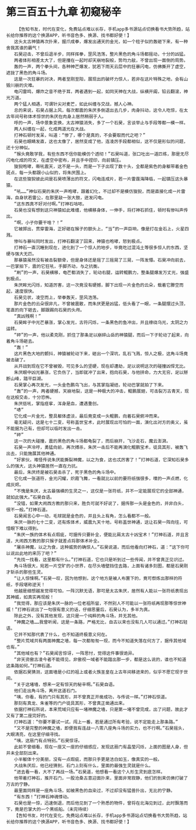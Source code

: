 # 第三百五十九章 初窥秘辛
        【告知书友，时代在变化，免费站点难以长存，手机app多书源站点切换看书大势所趋，站长给你推荐的这个换源APP，听书音色多、换源、找书都好使！】
       这头太古神猿再次扑来，握爪成拳，爆发出通天的金光，如一个柱子似的轰砸下来，有一种舍我其谁的霸气！
       石昊迎击，不曾后退半步，同样挥拳，罡风浩荡，整片黑色的角斗场都摇动，十分的凶猛。
       两者体形相差太大了，但是撞在一起时却天崩地裂般，势均力敌，不曾出现一面倒的局势。
       轰的一声，两个拳头间，各种神芒爆发，犹若下雨天云层中的狂暴闪电，仿佛撕开了虚空，遮拢了黑色的角斗场。
       这是一次狂暴的对决，两者至刚至阳，展现出的破坏力惊人，若非在这片特殊之地，会有山毁川崩的灾难。
       电闪雷鸣，爆炸之音不绝于耳，两者遇到一起，如同天神在大战，纵横开阖，铅云翻滚，神光万道。
       两个猛人相遇，可谓针尖对麦芒，如此纠缠与交战，撼人心神。
       总的来说，石昊占据上风，每次都震的朱厌多倒退出去几步，肉身抖动，这令人吃惊，在太古年间号称体术惊世的朱厌在肉身上居然稍弱于人。
       呼的一声，场中景象变换，太古神猿消失，多了一个石昊，言谈举止与手段等都一模一样。
       两人纠缠在一起，化成两道光在大战。
       打神石顿时发呆，叫道：“惨了，哪个是真的，不会要取而代之吧？”
       石昊也眼睛发直，这也太像了，居然变成了他，连凌厉手段都相似，这不仅是形似的问题，还十分神似。
       “猴头竟敢学我，有些东西不信你能模仿个透彻！”石昊叫道，张口吐出一道匹练，那是无尽闪电化成的符文，在虚空中密布，并且手中捏印，向前镇压。
       狻猊咆哮，嘶吼震天，这不是一头，而是一下子出现了数十头，全都是紫色的身躯带着金色斑点，每一头都跟小山似的，将朱厌围上。
       在这些狻猊彼此间是石昊喷薄出的符文，闪电连成片，若一片雷霆海降临，一起镇压这头暴猿。
       “吼……”神似石昊的朱厌一声咆哮，跟着幻化，不过却不是模仿狻猊，而是直接化成一片雷海，自身状若雷公，在那里敲一张大鼓，迸发闪电。
       “这东西真不好对付啊。”打神石咕哝。
       石昊也没有想到这只神猿如此难缠，他横移身体，一伸手，将打神石抓住，顿时有惨叫声传出。
       “啊，小子你要干啥？！”
       它被掷出，贯穿雷海，正好砸在猴子的额头上，“当”的一声巨响，像是打在金石上，火星四溅。
       惨叫与暴叫同时发出，打神石翻滚了回来，神猿也咆哮，怒到极点。
       打神石一直沉睡到现在，进化到了一个惊人的地步，毕竟吃过混沌土等很多惊人的东西，坚硬与强大无匹。
       那暴猿虽然没有被击裂额骨，但是身体还是摇了三摇晃了三晃，一阵发懵。石昊冲向前去，一巴掌拍下，震的它狂吼，手脚齐动，与之抗衡。
       “刷”的一声，石昊横移，电芒都消失了，轮动右腿，运转鲲鹏力，整条腿爆发万丈光，强盛到极点。
       朱厌眸光闪烁，知道厉害，这一次竟没有硬撼，脚下出现一片金色的云朵，载着它滕空而起，速度很快。
       石昊见状，凌空而上，举拳轰天，罡风浩荡。
       那片金色的云朵很非凡，不曾被震散，而朱厌更是凶猛，低头看了一眼，一条腿摆过头顶，笔直的向下砸去，脚跟踢向石昊的头颅。
       “真凶残啊！”
       石昊眸子中光芒暴涨，掌心发光，古符闪烁，一条黑色的鱼冲出，并且缭绕乌光，太阴之力运转。
       “砰”的一声，他以柔克刚，抓住了那条足以崩碎山岳的神猿腿，而后一下子轮动了起来，向着角斗场砸去。
       “轰！”
       这片黑色大地的颤抖，神猿被轮动下来，砸出一个深坑，乱石飞溅，惊人之极，这角斗场竟被击破了。
       从开战到现在它不曾被毁，可见多么的坚硬，现在却遭劫，足以说明这次的碰撞凶悍无比。
       朱厌眼中凶光暴涨，它负伤了，当即就冲了出来，抱向石昊，与他拼命，力大无穷，足以掰断山峰，踏平巨湖。
       石昊掌心再次发光，一头金色鹏鸟飞出，与其掌指凝结，轮动巴掌就拍了下来。
       “轰”的一声，两者硬撼，天崩地裂，这是一种极大的冲击，鲲鹏展翅，可击裂万古青天，现在这般交击，十分恐怖。
       朱厌低吼，掌指痉挛，浑身是血，遭遇重创。
       “哧”
       它化成一片金光，整具躯体虚淡，最后竟变成一头鲲鹏，向着石昊俯冲而来。
       毫无疑问，这是七十二变，号称盖世宝术，此时展现出可怕的一面，演化出对方的奥义，虽不能据为己有，但却可以临时发出一击。
       “砰”
       这一次的大碰撞，震的黑色的角斗场都龟裂了，而后崩开，飞沙走石，魔云澎湃。
       石昊一声冷哼，勇猛向前，再次搏杀，朱厌一击后不能再演化鲲鹏宝术，徒具其形，被轰飞出去，只能施展其他神通。
       “好家伙，难怪传说朱厌能撕裂神魔，以之为食，这也忒厉害了！”打神石道，它深知石昊多么的强大，这头神猿居然一直在力抗。
       最后，朱厌终是被石昊击杀了，死于黑色的角斗场中。
       它化成一张道符，金光闪耀，炽霞飞舞，一看就比以前的要符纸强很多，噗的一声点燃，化成灰烬。
       “不愧是朱厌，太古最强横的生灵之一，这仅是一张符纸，并不一定能展现它的全部神通，就如此强大。”石昊自语。
       “没错，如果大闹西方教的那只来，胜负可就不好说了，据传那一头是金色的，并非白头，很不一般。”打神石道。
       石昊闻言心中一动，毛球就是金色的，并且头上有角，怎么看都不一般。
       朱厌一脉的七十二变，还有炼体术，威震九天十地，号称盖世神通，这让石昊一阵向往，可惜眼下难以得到。
       “朱厌一族的体术有点瑕疵，可据传只要补全，便能比肩太古十凶宝术！”打神石道，并且言道，大闹西方教的那只猴子就差点将那体术补全。
       “屠杀神魔，以之为食，这种威势的确惊人。”石昊说道，而后他看向打神石，道：“这下你可以说出此地的来历了吧？”
       “先找一找看，这里都有什么。”打神石道，它也只是听到过一些传闻，并不曾真正见识过。
       角斗场很大，宛若一片空旷的小世界，在尽头墙壁挡住去路，上面有诸多刻图，都是石昊刚才斩杀的那些生灵。
       “让人惊悚啊。”石昊一叹，因为他想到，这个地方是被人布置下的，竟可祭炼出那样的符纸，手段堪称逆天！
       他越是细想越发觉得可怕，一阵沉默无语，那可是太古朱厌，居然有人能以一张符纸表现出其神威，如真实再现般！
       “我觉得，那应该是朱厌一脉的一位老祖所留，不然别人不可能以一张符纸再现那等惊世神威！”打神石说出了一句很有意义的话，仔细思量后，石昊认为，多半为真。
       除此之外，没有其他发现，这只是一个纯粹的角斗场，并无其他。
       “神魔之墙……我曾听闻，这是一条路，严格无比，自古以来也没有几人可以通过。”打神石轻语。
       它并不知那代表了什么，也不知道终极意义何在。
       “整片荒域共有两面神魔之墙，每一次都匆匆一现，而今不知道失落在何方了，据传其他域也有。”
       “其他域也有？”石昊闻言惊讶，一阵思忖，觉得这件事很诡异。
       “非天资傲古凌今者不能得见，非傲视一域者不能踏出那一步，都是这么说的，谁也不知道这条路如何。”打神石道。
       依据石昊猜测，这面墙是小红的祖上或者火族圣皇在上古年间移进来的，似乎不愿它现于世间。
       “关于这堵墙，想来一定有惊天的秘辛啊。”石昊自语。
       他们走出角斗场，离开这道石门。
       “咦，你看，有的门只有其形，并不曾真正开凿成功，与传说一样。”打神石惊道。
       那刻有真龙、朱雀等的门户徒具其形，不曾真正凿通出来。
       依据打神石所说，本来荒域只应有一堵神魔之墙，只是第一堵不曾完成，出了问题，故此才又有了第二座完好的。
       打神石道：“你要不要试一试，闯上一番，若是通过所有考验，说不定能走上那条路。”
       “又不是完整的神魔之墙，即便我有连战一八零八座角斗场的实力，也不行啊。”石昊摇头，大眼清亮，在这里仔细寻找。
       “咦，这扇门有点特别。”石昊惊讶。
       此前不曾细看，现在一座又一座的仔细感应，发现这扇门有晶莹闪烁，上面的图是人身，但并未全部刻出来。
       小半躯体十分美丽，没有一点瑕疵，而那只手更是洁白如玉，像真实的一般。
       大战朱厌后，他已经猜到，石门上刻有什么，里面的最强生灵就是什么。
       “进去看一看，大不了再战一场。”石昊道，他想看一看这个人形生灵到底怎样。
       他带着打神石，推开石门，一股沧桑古意迎面扑来，里面非常寂静，他们的到来仿佛打破了万古的宁静。
       最里面同样是一座角斗场，如被黑色的血染过，不过却没有猛兽扑出，无比的宁静。
       “有东西！”打神石神魂悸动。
       石昊也是一惊，迅速倒退，而后他见到了一个熟悉的物件，曾将在北海见到过，此时飘落而下，竟是巴掌大的一个黑纸船。（未完待续）
       【告知书友，时代在变化，免费站点难以长存，手机app多书源站点切换看书大势所趋，站长给你推荐的这个换源APP，听书音色多、换源、找书都好使！】